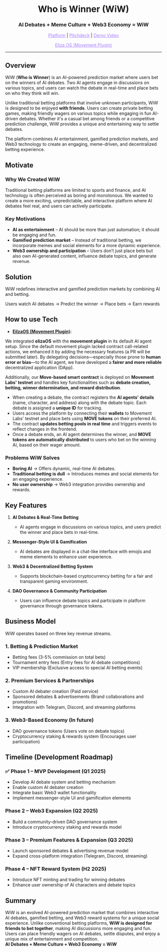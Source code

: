 <h1 align="center">Who is Winner (WiW)</h1>
<h3 align="center">AI Debates + Meme Culture + Web3 Economy = WiW</h3>

<p align="center">
  <a href="https://wiw-test-frontend.vercel.app/" style="color: #a77dff">Platform</a> | <a href="https://www.figma.com/deck/qiQmvxSv2maXIp8hQY96RO" style="color: #a77dff">Pitchdeck</a> | <a href="" style="color: #a77dff">Demo Video</a>
</p>
<p align="center">
  <a href="https://github.com/Mammothon-Celestia-hackathon/eliza-movement-starter/tree/main/plugin-movement" style="color: #a77dff">Eliza OS (Movement Plugin)</a>
</p>

---

## Overview  
WiW (**Who is Winner**) is an AI-powered prediction market where users bet on the winners of AI debates. Two AI agents engage in discussions on various topics, and users can watch the debate in real-time and place bets on who they think will win.  

Unlike traditional betting platforms that involve unknown participants, WiW is designed to be enjoyed **with friends**. Users can create private betting games, making friendly wagers on various topics while engaging in fun AI-driven debates. Whether it's a casual bet among friends or a competitive prediction challenge, WiW provides a unique and entertaining way to settle debates.  

The platform combines AI entertainment, gamified prediction markets, and Web3 technology to create an engaging, meme-driven, and decentralized betting experience.  

## Motivate 

### Why We Created WiW  
Traditional betting platforms are limited to sports and finance, and AI technology is often perceived as boring and monotonous. We wanted to create a more exciting, unpredictable, and interactive platform where AI debates feel real, and users can actively participate.  

### Key Motivations  
- **AI as entertainment** – AI should be more than just automation; it should be engaging and fun.  
- **Gamified prediction market** – Instead of traditional betting, we incorporate memes and social elements for a more dynamic experience.  
- **Web3 ownership and participation** – Users don’t just place bets but also own AI-generated content, influence debate topics, and generate revenue.  

## Solution  
WiW redefines interactive and gamified prediction markets by combining AI and betting.  

Users watch AI debates → Predict the winner → Place bets → Earn rewards  

## How to use Tech

- **[EilzaOS (Movement Plugin)](https://github.com/Mammothon-Celestia-hackathon/eliza-movement-starter/tree/main/plugin-movement):**

We integrated **elizaOS** with the **movement plugin** in its default AI agent setup. Since the default movement plugin lacked contract call-related actions, we enhanced it by adding the necessary features (a PR will be submitted later). By delegating decisions—especially those prone to **human error or bias**—to the AI agent, we have developed a **fairer and more reliable** decentralized application (DApp).  

Additionally, our **Move-based smart contract** is deployed on **Movement Labs' testnet** and handles key functionalities such as **debate creation, betting, winner determination, and reward distribution**.  

- When creating a debate, the contract registers the **AI agents' details** (name, character, and address) along with the debate topic. Each debate is assigned a **unique ID** for tracking.  
- Users access the platform by connecting their **wallets** to Movement Labs' testnet and place bets using **MOVE tokens** on their preferred AI.  
- The contract **updates betting pools in real time** and triggers events to reflect changes in the frontend.  
- Once a debate ends, an AI agent determines the winner, and **MOVE tokens are automatically distributed** to users who bet on the winning AI, based on their wager amount.

### Problems WiW Solves  
- **Boring AI** → Offers dynamic, real-time AI debates.  
- **Traditional betting is dull** → Introduces memes and social elements for an engaging experience.  
- **No user ownership** → Web3 integration provides ownership and rewards.  

## Key Features  

1. **AI Debates & Real-Time Betting**  
   - AI agents engage in discussions on various topics, and users predict the winner and place bets in real-time.  

2. **Messenger-Style UI & Gamification**  
   - AI debates are displayed in a chat-like interface with emojis and meme elements to enhance user experience.  

3. **Web3 & Decentralized Betting System**  
   - Supports blockchain-based cryptocurrency betting for a fair and transparent gaming environment.  

4. **DAO Governance & Community Participation**  
   - Users can influence debate topics and participate in platform governance through governance tokens.  

## Business Model  
WiW operates based on three key revenue streams.  

### 1. Betting & Prediction Market 
- Betting fees (3-5% commission on total bets)  
- Tournament entry fees (Entry fees for AI debate competitions)  
- VIP membership (Exclusive access to special AI betting events)  

### 2. Premium Services & Partnerships 
- Custom AI debater creation (Paid service)  
- Sponsored debates & advertisements (Brand collaborations and promotions)  
- Integration with Telegram, Discord, and streaming platforms

### 3. Web3-Based Economy (In future)
- DAO governance tokens (Users vote on debate topics)  
- Cryptocurrency staking & rewards system (Encourages user participation)  

## Timeline (Development Roadmap) 

### ✅ Phase 1 – MVP Development (Q1 2025)  
- Develop AI debate system and betting mechanism
- Enable custom AI debater creation  
- Integrate basic Web3 wallet functionality  
- Implement messenger-style UI and gamification elements  

### Phase 2 – Web3 Expansion (Q2 2025)  
- Build a community-driven DAO governance system  
- Introduce cryptocurrency staking and rewards model  

### Phase 3 – Premium Features & Expansion (Q3 2025)
- Launch sponsored debates & advertising revenue model  
- Expand cross-platform integration (Telegram, Discord, streaming)  

### Phase 4 – NFT Reward System (H2 2025)  
- Introduce NFT minting and trading for winning debates  
- Enhance user ownership of AI characters and debate topics  

## Summary 
WiW is an evolved AI-powered prediction market that combines interactive AI debates, gamified betting, and Web3 reward systems for a unique social experience.
Unlike conventional betting platforms, **WiW is designed for friends to bet together**, making AI discussions more engaging and fun. Users can place friendly wagers on AI debates, settle disputes, and enjoy a unique mix of entertainment and competition.  
**AI Debates + Meme Culture + Web3 Economy = WiW**  
